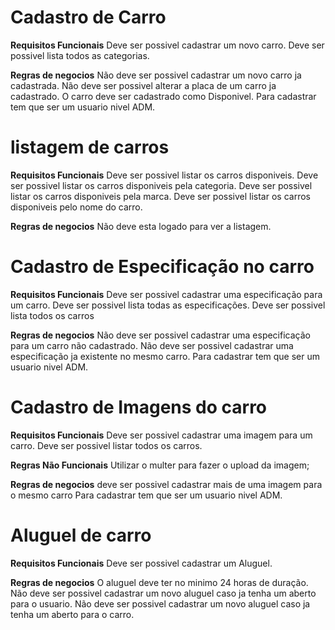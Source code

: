 # Cadastro de Carro
 
**Requisitos Funcionais**
Deve ser possivel cadastrar um novo carro.
Deve ser possivel lista todos as categorias.
 
**Regras de negocios**
Não deve ser possivel cadastrar um novo carro ja cadastrada.
Não deve ser possivel alterar a placa de um carro ja cadastrado.
O carro deve ser cadastrado como Disponivel.
Para cadastrar tem que ser um usuario nivel ADM.

# listagem de carros

**Requisitos Funcionais**
Deve ser possivel listar os carros disponiveis.
Deve ser possivel listar os carros disponiveis pela categoria.
Deve ser possivel listar os carros disponiveis pela marca.
Deve ser possivel listar os carros disponiveis pelo nome do carro.


**Regras de negocios**
Não deve esta logado para ver a listagem.

# Cadastro de Especificação no carro

**Requisitos Funcionais**
Deve ser possivel cadastrar uma especificação para um carro.
Deve ser possivel lista todas as especificações.
Deve ser possivel lista todos os carros

**Regras de negocios**
Não deve ser possivel cadastrar uma especificação para um carro não cadastrado.
Não deve ser possivel cadastrar uma especificação ja existente no mesmo carro.
Para cadastrar tem que ser um usuario nivel ADM.

# Cadastro de Imagens do carro

**Requisitos Funcionais**
Deve ser possivel cadastrar uma imagem para um carro.
Deve ser possivel listar todos os carros.

**Regras Não Funcionais**
Utilizar o multer para fazer o upload da imagem;

**Regras de negocios**
deve ser possivel cadastrar mais de uma imagem para o mesmo carro
Para cadastrar tem que ser um usuario nivel ADM.


# Aluguel de carro

**Requisitos Funcionais**
Deve ser possivel cadastrar um Aluguel.


**Regras de negocios**
O aluguel deve ter no minimo 24 horas de duração.
Não deve ser possivel cadastrar um novo aluguel caso ja tenha um aberto para o usuario.
Não deve ser possivel cadastrar um novo aluguel caso ja tenha um aberto para o carro.
